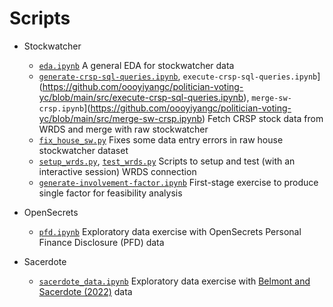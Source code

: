 # Scripts
- Stockwatcher
	- [`eda.ipynb`](https://github.com/oooyiyangc/politician-voting-yc/blob/main/src/eda.ipynb) A general EDA for stockwatcher data
	- [`generate-crsp-sql-queries.ipynb`](https://github.com/oooyiyangc/politician-voting-yc/blob/main/src/generate-crsp-sql-queries.ipynb), `execute-crsp-sql-queries.ipynb`](https://github.com/oooyiyangc/politician-voting-yc/blob/main/src/execute-crsp-sql-queries.ipynb), `merge-sw-crsp.ipynb`](https://github.com/oooyiyangc/politician-voting-yc/blob/main/src/merge-sw-crsp.ipynb) Fetch CRSP stock data from WRDS and merge with raw stockwatcher
	- [`fix_house_sw.py`](https://github.com/oooyiyangc/politician-voting-yc/blob/main/src/fix_house_sw.py) Fixes some data entry errors in raw house stockwatcher dataset
	- [`setup_wrds.py`](https://github.com/oooyiyangc/politician-voting-yc/blob/main/src/setup_wrds.py), [`test_wrds.py`](https://github.com/oooyiyangc/politician-voting-yc/blob/main/src/test_wrds.py) Scripts to setup and test (with an interactive session) WRDS connection
	- [`generate-involvement-factor.ipynb`](https://github.com/oooyiyangc/politician-voting-yc/blob/main/src/generate-involvement-factor.ipynb) First-stage exercise to produce single factor for feasibility analysis

- OpenSecrets
	- [`pfd.ipynb`](https://github.com/oooyiyangc/politician-voting-yc/blob/main/src/pfd.ipynb) Exploratory data exercise with OpenSecrets Personal Finance Disclosure (PFD) data

- Sacerdote
	- [`sacerdote_data.ipynb`](https://github.com/oooyiyangc/politician-voting-yc/blob/main/src/sacerdote_data.ipynb) Exploratory data exercise with [Belmont and Sacerdote (2022)](https://doi.org/10.1016/j.jpubeco.2022.104602) data
